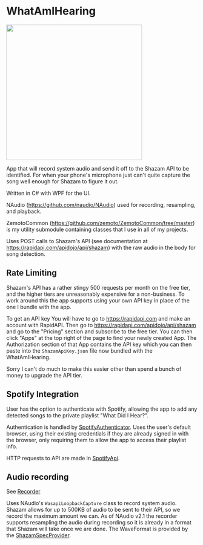 # WhatAmIHearing

<img src="https://github.com/zemoto/WhatAmIHearing/assets/27508773/78aa41bb-5af5-4a97-bb39-8cfd51f3d4ca" Width="358" />

App that will record system audio and send it off to the Shazam API to be identified. For when your phone's microphone just can't quite capture the song well enough for Shazam to figure it out.

Written in C# with WPF for the UI.

NAudio (https://github.com/naudio/NAudio) used for recording, resampling, and playback.

ZemotoCommon (https://github.com/zemoto/ZemotoCommon/tree/master) is my utility submodule containing classes that I use in all of my projects.

Uses POST calls to Shazam's API (see documentation at https://rapidapi.com/apidojo/api/shazam) with the raw audio in the body for song detection.

## Rate Limiting

Shazam's API has a rather stingy 500 requests per month on the free tier, and the higher tiers are unreasonably expensive for a non-business. To work around this the app supports using your own API key in place of the one I bundle with the app. 

To get an API key You will have to go to https://rapidapi.com and make an account with RapidAPI. Then go to https://rapidapi.com/apidojo/api/shazam and go to the "Pricing" section and subscribe to the free tier. You can then click "Apps" at the top right of the page to find your newly created App. The Authorization section of that App contains the API key which you can then paste into the `ShazamApiKey.json` file now bundled with the WhatAmIHearing.

Sorry I can't do much to make this easier other than spend a bunch of money to upgrade the API tier.

## Spotify Integration

User has the option to authenticate with Spotify, allowing the app to add any detected songs to the private playlist "What Did I Hear?".

Authentication is handled by [SpotifyAuthenticator](https://github.com/zemoto/WhatAmIHearing/blob/main/WhatAmIHearing/Api/Spotify/SpotifyAuthenticator.cs). Uses the user's default browser, using their existing credentials if they are already signed in with the browser, only requiring them to allow the app to access their playlist info.

HTTP requests to API are made in [SpotifyApi](https://github.com/zemoto/WhatAmIHearing/blob/main/WhatAmIHearing/Api/Spotify/SpotifyApi.cs).

## Audio recording
See [Recorder](https://github.com/zemoto/WhatAmIHearing/blob/main/WhatAmIHearing/Audio/Recorder.cs)

Uses NAudio's `WasapiLoopbackCapture` class to record system audio. Shazam allows for up to 500KB of audio to be sent to their API, so we record the maximum amount we can. As of NAudio v2.1 the recorder supports resampling the audio during recording so it is already in a format that Shazam will take once we are done. The WaveFormat is provided by the [ShazamSpecProvider](https://github.com/zemoto/WhatAmIHearing/blob/main/WhatAmIHearing/Api/Shazam/ShazamSpecProvider.cs).
